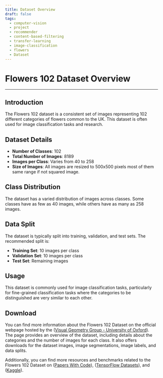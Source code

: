 ```yaml
---
title: Dataset Overview
draft: false
tags:
  - computer-vision
  - project
  - recommender
  - content-based-filtering
  - transfer-learning
  - image-classification
  - flowers
  - Dataset
---
```

# Flowers 102 Dataset Overview

---

## Introduction

The Flowers 102 dataset is a consistent set of images representing 102 different categories of flowers common to the UK. This dataset is often used for image classification tasks and research.

## Dataset Details

- **Number of Classes**: 102
- **Total Number of Images**: 8189
- **Images per Class**: Varies from 40 to 258
- **Size of Images**: All images are resized to 500x500 pixels most of them same range if not squared image.

## Class Distribution

The dataset has a varied distribution of images across classes. Some classes have as few as 40 images, while others have as many as 258 images.

## Data Split

The dataset is typically split into training, validation, and test sets. The recommended split is:

- **Training Set**: 10 images per class
- **Validation Set**: 10 images per class
- **Test Set**: Remaining images

## Usage

This dataset is commonly used for image classification tasks, particularly for fine-grained classification tasks where the categories to be distinguished are very similar to each other.

## Download

You can find more information about the Flowers 102 Dataset on the official webpage hosted by the ([Visual Geometry Group - University of Oxford](https://www.robots.ox.ac.uk/~vgg/data/flowers/102/)). The page provides an overview of the dataset, including details about the categories and the number of images for each class. It also offers downloads for the dataset images, image segmentations, image labels, and data splits.

Additionally, you can find more resources and benchmarks related to the Flowers 102 Dataset on
([Papers With Code](https://paperswithcode.com/dataset/oxford-102-flower)),  ([TensorFlow Datasets](https://www.tensorflow.org/datasets/catalog/oxford_flowers102)), and ([Kaggle](https://www.kaggle.com/datasets/lenine/flower-102diffspecies-dataset)).
